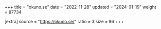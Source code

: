 +++
title = "okuno.se"
date = "2022-11-28"
updated = "2024-01-19"
weight = 87734

[extra]
source = "https://okuno.se/"
ratio = 3
size = 86
+++
